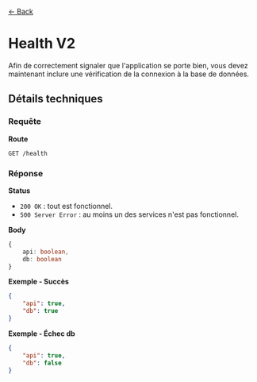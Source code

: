 [← Back](../README.md)

# Health V2

Afin de correctement signaler que l'application se porte bien, vous devez maintenant inclure une vérification de la connexion à la base de données.

## Détails techniques

### Requête

**Route**

`GET /health`

### Réponse

**Status**

- `200 OK` : tout est fonctionnel.
- `500 Server Error` : au moins un des services n'est pas fonctionnel.

**Body**

```ts
{
    api: boolean,
    db: boolean
}
```

**Exemple - Succès**

```json
{
    "api": true,
    "db": true
}
```

**Exemple - Échec db**

```json
{
    "api": true,
    "db": false
}
```
